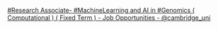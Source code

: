 [#Research Associate- #MachineLearning and AI in #Genomics ( Computational ) ( Fixed Term ) - Job Opportunities - @cambridge_uni](https://qi.tc/qi/112951)